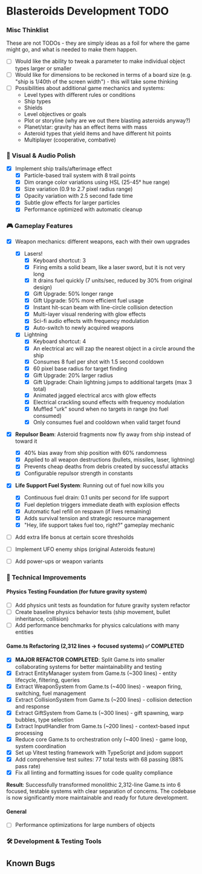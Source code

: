# Blasteroids Development TODO

### Misc Thinklist

These are not TODOs - they are simply ideas as a foil for where the game might
go, and what is needed to make them happen.

- [ ] Would like the ability to tweak a parameter to make individual object
      types larger or smaller
- [ ] Would like for dimensions to be reckoned in terms of a board size (e.g.
      "ship is 1/40th of the screen width") - this will take some thinking
- [ ] Possibilities about additional game mechanics and systems:
    - Level types with different rules or conditions
    - Ship types
    - Shields
    - Level objectives or goals
    - Plot or storyline (why are we out there blasting asteroids anyway?)
    - Planet/star: gravity has an effect items with mass
    - Asteroid types that yield items and have different hit points
    - Multiplayer (cooperative, combative)

### 🎨 Visual & Audio Polish

- [x] Implement ship trails/afterimage effect
    - [x] Particle-based trail system with 8 trail points
    - [x] Dim orange color variations using HSL (25-45° hue range)
    - [x] Size variation (0.9 to 2.7 pixel radius range)
    - [x] Opacity variation with 2.5 second fade time
    - [x] Subtle glow effects for larger particles
    - [x] Performance optimized with automatic cleanup

### 🎮 Gameplay Features

- [x] Weapon mechanics: different weapons, each with their own upgrades

    - [x] Lasers!
        - [x] Keyboard shortcut: 3
        - [x] Firing emits a solid beam, like a laser sword, but it is not very long
        - [x] It drains fuel quickly (7 units/sec, reduced by 30% from original design)
        - [x] Gift Upgrade: 50% longer range
        - [x] Gift Upgrade: 50% more efficient fuel usage
        - [x] Instant hit-scan beam with line-circle collision detection
        - [x] Multi-layer visual rendering with glow effects
        - [x] Sci-fi audio effects with frequency modulation
        - [x] Auto-switch to newly acquired weapons
    - [x] Lightning
        - [x] Keyboard shortcut: 4
        - [x] An electrical arc will zap the nearest object in a circle around the ship
        - [x] Consumes 8 fuel per shot with 1.5 second cooldown
        - [x] 60 pixel base radius for target finding
        - [x] Gift Upgrade: 20% larger radius
        - [x] Gift Upgrade: Chain lightning jumps to additional targets (max 3 total)
        - [x] Animated jagged electrical arcs with glow effects
        - [x] Electrical crackling sound effects with frequency modulation
        - [x] Muffled "urk" sound when no targets in range (no fuel consumed)
        - [x] Only consumes fuel and cooldown when valid target found

- [x] **Repulsor Beam**: Asteroid fragments now fly away from ship instead of toward it

    - [x] 40% bias away from ship position with 60% randomness
    - [x] Applied to all weapon destructions (bullets, missiles, laser, lightning)
    - [x] Prevents cheap deaths from debris created by successful attacks
    - [x] Configurable repulsor strength in constants

- [x] **Life Support Fuel System**: Running out of fuel now kills you

    - [x] Continuous fuel drain: 0.1 units per second for life support
    - [x] Fuel depletion triggers immediate death with explosion effects
    - [x] Automatic fuel refill on respawn (if lives remaining)
    - [x] Adds survival tension and strategic resource management
    - [x] "Hey, life support takes fuel too, right?" gameplay mechanic

- [ ] Add extra life bonus at certain score thresholds
- [ ] Implement UFO enemy ships (original Asteroids feature)
- [ ] Add power-ups or weapon variants

### 🔧 Technical Improvements

#### Physics Testing Foundation (for future gravity system)

- [ ] Add physics unit tests as foundation for future gravity system refactor
- [ ] Create baseline physics behavior tests (ship movement, bullet inheritance, collision)
- [ ] Add performance benchmarks for physics calculations with many entities

#### Game.ts Refactoring (2,312 lines → focused systems) ✅ COMPLETED

- [x] **MAJOR REFACTOR COMPLETED**: Split Game.ts into smaller collaborating systems for better maintainability and testing
- [x] Extract EntityManager system from Game.ts (~300 lines) - entity lifecycle, filtering, queries
- [x] Extract WeaponSystem from Game.ts (~400 lines) - weapon firing, switching, fuel management  
- [x] Extract CollisionSystem from Game.ts (~200 lines) - collision detection and response
- [x] Extract GiftSystem from Game.ts (~300 lines) - gift spawning, warp bubbles, type selection
- [x] Extract InputHandler from Game.ts (~200 lines) - context-based input processing
- [x] Reduce core Game.ts to orchestration only (~400 lines) - game loop, system coordination
- [x] Set up Vitest testing framework with TypeScript and jsdom support
- [x] Add comprehensive test suites: 77 total tests with 68 passing (88% pass rate)
- [x] Fix all linting and formatting issues for code quality compliance

**Result**: Successfully transformed monolithic 2,312-line Game.ts into 6 focused, testable systems with clear separation of concerns. The codebase is now significantly more maintainable and ready for future development.

#### General

- [ ] Performance optimizations for large numbers of objects

### 🛠️ Development & Testing Tools

## Known Bugs
